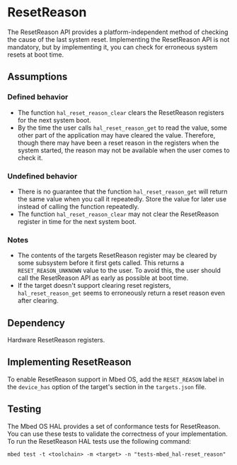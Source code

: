 <h1 id="resetreason-port">ResetReason</h1>

The ResetReason API provides a platform-independent method of checking the cause of the last system reset. Implementing the ResetReason API is not mandatory, but by implementing it, you can check for erroneous system resets at boot time.

## Assumptions

### Defined behavior

- The function `hal_reset_reason_clear` clears the ResetReason registers for the next system boot.
- By the time the user calls `hal_reset_reason_get` to read the value, some other part of the application may have cleared the value. Therefore, though there may have been a reset reason in the registers when the system started, the reason may not be available when the user comes to check it.

### Undefined behavior

- There is no guarantee that the function `hal_reset_reason_get` will return the same value when you call it repeatedly. Store the value for later use instead of calling the function repeatedly.
- The function `hal_reset_reason_clear` may not clear the ResetReason register in time for the next system boot.

### Notes

- The contents of the targets ResetReason register may be cleared by some subsystem before it first gets called. This returns a `RESET_REASON_UNKNOWN` value to the user. To avoid this, the user should call the ResetReason API as early as possible at boot time.
- If the target doesn't support clearing reset registers, `hal_reset_reason_get` seems to erroneously return a reset reason even after clearing.

## Dependency

Hardware ResetReason registers.

## Implementing ResetReason

To enable ResetReason support in Mbed OS, add the `RESET_REASON` label in the `device_has` option of the target's section in the `targets.json` file.

## Testing

The Mbed OS HAL provides a set of conformance tests for ResetReason. You can use these tests to validate the correctness of your implementation. To run the ResetReason HAL tests use the following command:

```
mbed test -t <toolchain> -m <target> -n "tests-mbed_hal-reset_reason"
```
